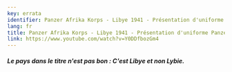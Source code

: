 ```yaml
---
key: errata
identifier: Panzer Afrika Korps - Libye 1941 - Présentation d'uniforme Panzer
lang: fr
title: Panzer Afrika Korps - Libye 1941 - Présentation d'uniforme Panzer
link: https://www.youtube.com/watch?v=Y0DDfbozGm4
---
```

##### Le pays dans le titre n'est pas bon : C'est Libye et non Lybie.